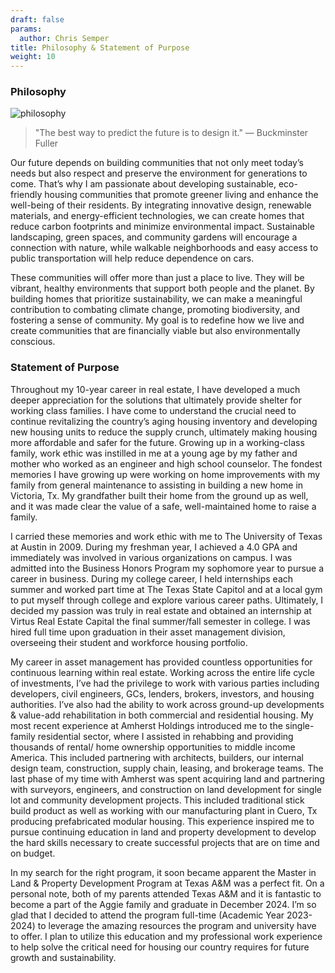 ```yaml
---
draft: false
params:
  author: Chris Semper 
title: Philosophy & Statement of Purpose 
weight: 10
---
```


### Philosophy
![philosophy](https://killakam3084.github.io/semper/assets/2-dropdowns/about/3-philosophy-statement-of-purpose/statement-of-purpose.png)

>"The best way to predict the future is to design it." — Buckminster Fuller

Our future depends on building communities that not only meet today’s needs but also respect and preserve the environment for generations to come. That’s why I am passionate about developing sustainable, eco-friendly housing communities that promote greener living and enhance the well-being of their residents.
By integrating innovative design, renewable materials, and energy-efficient technologies, we can create homes that reduce carbon footprints and minimize environmental impact. Sustainable landscaping, green spaces, and community gardens will encourage a connection with nature, while walkable neighborhoods and easy access to public transportation will help reduce dependence on cars.

These communities will offer more than just a place to live. They will be vibrant, healthy environments that support both people and the planet. By building homes that prioritize sustainability, we can make a meaningful contribution to combating climate change, promoting biodiversity, and fostering a sense of community.
My goal is to redefine how we live and create communities that are financially viable but also environmentally conscious.

### Statement of Purpose
Throughout my 10-year career in real estate, I have developed a much deeper appreciation for the solutions that ultimately provide shelter for working class families. I have come to understand the crucial need to continue revitalizing the country’s aging housing inventory and developing new housing units to reduce the supply crunch, ultimately making housing more affordable and safer for the future. Growing up in a working-class family, work ethic was instilled in me at a young age by my father and mother who worked as an engineer and high school counselor. The fondest memories I have growing up were working on home improvements with my family from general maintenance to assisting in building a new home in Victoria, Tx. My grandfather built their home from the ground up as well, and it was made clear the value of a safe, well-maintained home to raise a family.

I carried these memories and work ethic with me to The University of Texas at Austin in 2009. During my freshman year, I achieved a 4.0 GPA and immediately was involved in various organizations on campus. I was admitted into the Business Honors Program my sophomore year to pursue a career in business. During my college career, I held internships each summer and worked part time at The Texas State Capitol and at a local gym to put myself through college and explore various career paths. Ultimately, I decided my passion was truly in real estate and obtained an internship at Virtus Real Estate Capital the final summer/fall semester in college. I was hired full time upon graduation in their asset management division, overseeing their student and workforce housing portfolio.

My career in asset management has provided countless opportunities for continuous learning within real estate. Working across the entire life cycle of investments, I’ve had the privilege to work with various parties including developers, civil engineers, GCs, lenders, brokers, investors, and housing authorities. I’ve also had the ability to work across ground-up developments & value-add rehabilitation in both commercial and residential housing. My most recent experience at Amherst Holdings introduced me to the single-family residential sector, where I assisted in rehabbing and providing thousands of rental/ home ownership opportunities to middle income America. This included partnering with architects, builders, our internal design team, construction, supply chain, leasing, and brokerage teams. The last phase of my time with Amherst was spent acquiring land and partnering with surveyors, engineers, and construction on land development for single lot and community development projects. This included traditional stick build product as well as working with our manufacturing plant in Cuero, Tx producing prefabricated modular housing. This experience inspired me to pursue continuing education in land and property development to develop the hard skills necessary to create successful projects that are on time and on budget.

In my search for the right program, it soon became apparent the Master in Land & Property Development Program at Texas A&M was a perfect fit. On a personal note, both of my parents attended Texas A&M and it is fantastic to become a part of the Aggie family and graduate in December 2024. I’m so glad that I decided to attend the program full-time (Academic Year 2023-2024) to leverage the amazing resources the program and university have to offer. I plan to utilize this education and my professional work experience to help solve the critical need for housing our country requires for future growth and sustainability.
